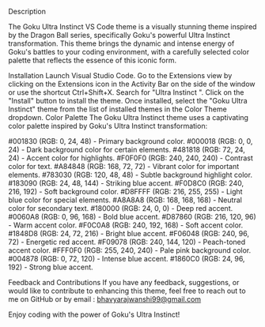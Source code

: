 Description


The Goku Ultra Instinct VS Code theme is a visually stunning theme inspired by the Dragon Ball series, specifically Goku's powerful Ultra Instinct transformation. This theme brings the dynamic and intense energy of Goku's battles to your coding environment, with a carefully selected color palette that reflects the essence of this iconic form.

Installation
Launch Visual Studio Code.
Go to the Extensions view by clicking on the Extensions icon in the Activity Bar on the side of the window or use the shortcut Ctrl+Shift+X.
Search for "Ultra Instinct ".
Click on the "Install" button to install the theme.
Once installed, select the "Goku Ultra Instinct" theme from the list of installed themes in the Color Theme dropdown.
Color Palette
The Goku Ultra Instinct theme uses a captivating color palette inspired by Goku's Ultra Instinct transformation:

#001830 (RGB: 0, 24, 48) - Primary background color.
#000018 (RGB: 0, 0, 24) - Dark background color for certain elements.
#481818 (RGB: 72, 24, 24) - Accent color for highlights.
#F0F0F0 (RGB: 240, 240, 240) - Contrast color for text.
#A84848 (RGB: 168, 72, 72) - Vibrant color for important elements.
#783030 (RGB: 120, 48, 48) - Subtle background highlight color.
#183090 (RGB: 24, 48, 144) - Striking blue accent.
#F0D8C0 (RGB: 240, 216, 192) - Soft background color.
#D8FFFF (RGB: 216, 255, 255) - Light blue color for special elements.
#A8A8A8 (RGB: 168, 168, 168) - Neutral color for secondary text.
#180000 (RGB: 24, 0, 0) - Deep red accent.
#0060A8 (RGB: 0, 96, 168) - Bold blue accent.
#D87860 (RGB: 216, 120, 96) - Warm accent color.
#F0C0A8 (RGB: 240, 192, 168) - Soft accent color.
#1848D8 (RGB: 24, 72, 216) - Bright blue accent.
#F06048 (RGB: 240, 96, 72) - Energetic red accent.
#F09078 (RGB: 240, 144, 120) - Peach-toned accent color.
#FFF0F0 (RGB: 255, 240, 240) - Pale pink background color.
#004878 (RGB: 0, 72, 120) - Intense blue accent.
#1860C0 (RGB: 24, 96, 192) - Strong blue accent.

Feedback and Contributions
If you have any feedback, suggestions, or would like to contribute to enhancing this theme, feel free to reach out to me on GitHub or by email : bhavyarajwanshi99@gmail.com

Enjoy coding with the power of Goku's Ultra Instinct!
